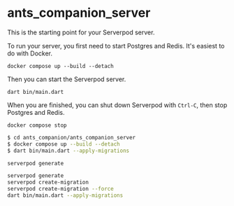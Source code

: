 # ants_companion_server

This is the starting point for your Serverpod server.

To run your server, you first need to start Postgres and Redis. It's easiest to do with Docker.

    docker compose up --build --detach

Then you can start the Serverpod server.

    dart bin/main.dart

When you are finished, you can shut down Serverpod with `Ctrl-C`, then stop Postgres and Redis.

    docker compose stop

```bash
$ cd ants_companion/ants_companion_server
$ docker compose up --build --detach
$ dart bin/main.dart --apply-migrations
```

```bash
serverpod generate
```

```bash
serverpod generate
serverpod create-migration
serverpod create-migration --force
dart bin/main.dart --apply-migrations
```
